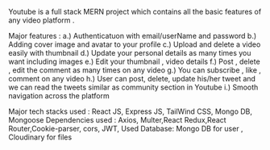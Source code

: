 Youtube is a full stack MERN project which contains all the basic features of any video platform .

Major features :
a.) Authenticatuon with email/userName and password
b.) Adding cover image and avatar to your profile
c.) Upload and delete a video easily with thumbnail
d.) Update your personal details as many times you want including images
e.) Edit your thumbnail , video details 
f.) Post , delete , edit the comment as many times on any video
g.) You can subscribe , like , comment on any video 
h.) User can post, delete, update his/her tweet and we can read the tweets similar as community section in Youtube
i.) Smooth navigation across the platform 

Major tech stacks used : React JS, Express JS, TailWind CSS, Mongo DB, Mongoose
Dependencies used : Axios, Multer,React Redux,React Router,Cookie-parser, cors, JWT, 
Used Database: Mongo DB for user , Cloudinary for files 
